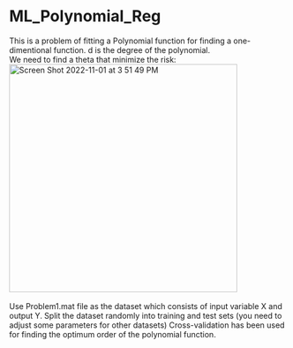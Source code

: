 # ML_Polynomial_Reg
This is a problem of fitting a Polynomial function for finding a one-dimentional function. 
d is the degree of the polynomial.<br>
We need to find a theta that minimize the risk:
<img width="413" alt="Screen Shot 2022-11-01 at 3 51 49 PM" src="https://user-images.githubusercontent.com/54392924/199325963-c2210330-7322-4ab2-a240-373f3cb82616.png"> <br>
<br>
Use Problem1.mat file as the dataset which consists of input variable X and output Y. 
Split the dataset randomly into training and test sets (you need to adjust some parameters for other datasets)
Cross-validation has been used for finding the optimum order of the polynomial function. 
